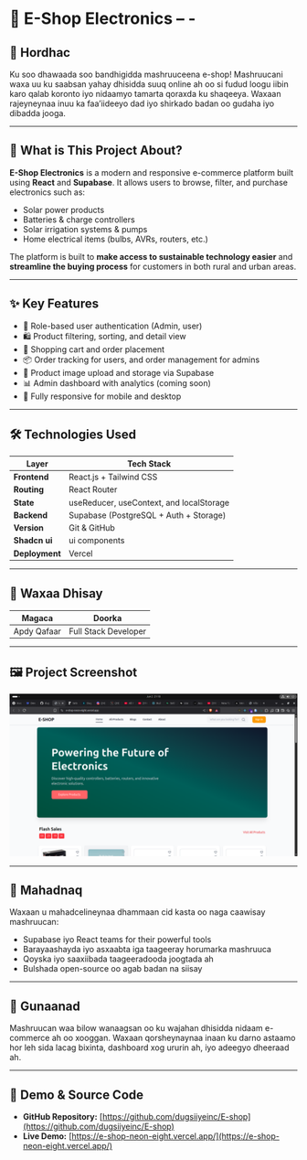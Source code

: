 # 🛒 E-Shop Electronics –  -

## 📢 Hordhac
Ku soo dhawaada soo bandhigidda mashruuceena e-shop! Mashruucani waxa uu ku saabsan yahay dhisidda suuq online ah oo si fudud loogu iibin karo qalab koronto iyo nidaamyo tamarta qoraxda ku shaqeeya. Waxaan rajeyneynaa inuu ka faa’iideeyo dad iyo shirkado badan oo gudaha iyo dibadda jooga.

---

## 🚀 What is This Project About?

**E-Shop Electronics** is a modern and responsive e-commerce platform built using **React** and **Supabase**. It allows users to browse, filter, and purchase electronics such as:

- Solar power products  
- Batteries & charge controllers  
- Solar irrigation systems & pumps  
- Home electrical items (bulbs, AVRs, routers, etc.)

The platform is built to **make access to sustainable technology easier** and **streamline the buying process** for customers in both rural and urban areas.

---

## ✨ Key Features

- 🔐 Role-based user authentication (Admin, user)
- 🛍️ Product filtering, sorting, and detail view
- 🛒 Shopping cart and order placement
- 📦 Order tracking for users, and order management for admins
- 📁 Product image upload and storage via Supabase
- 📊 Admin dashboard with analytics (coming soon)
- 📱 Fully responsive for mobile and desktop

---

## 🛠️ Technologies Used

| Layer        | Tech Stack                                  |
|--------------|----------------------------------------------|
| **Frontend** | React.js + Tailwind CSS                      |
| **Routing**  | React Router                                 |
| **State**    | useReducer, useContext, and localStorage     |
| **Backend**  | Supabase (PostgreSQL + Auth + Storage)       |
| **Version**  | Git & GitHub                                 |
| **Shadcn ui** | ui components                               |
| **Deployment** | Vercel                                     |

---

## 👤 Waxaa Dhisay

| Magaca        | Doorka                   |
|---------------|--------------------------|
| Apdy Qafaar   | Full Stack Developer     |

---

## 🖼️ Project Screenshot

![Screenshot of the Project](./Screenshot%20from%202025-06-02%2021-18-56.png)

---

## 🙏 Mahadnaq

Waxaan u mahadcelineynaa dhammaan cid kasta oo naga caawisay mashruucan:

- Supabase iyo React teams for their powerful tools  
- Barayaashayda iyo asxaabta iga taageeray horumarka mashruuca  
- Qoyska iyo saaxiibada taageeradooda joogtada ah  
- Bulshada open-source oo agab badan na siisay  

---

## 🎯 Gunaanad

Mashruucan waa bilow wanaagsan oo ku wajahan dhisidda nidaam e-commerce ah oo xooggan. Waxaan qorsheynaynaa inaan ku darno astaamo hor leh sida lacag bixinta, dashboard xog ururin ah, iyo adeegyo dheeraad ah.

---

## 🔗 Demo & Source Code

- **GitHub Repository:** [https://github.com/dugsiiyeinc/E-shop](https://github.com/dugsiiyeinc/E-shop)  
- **Live Demo:** [https://e-shop-neon-eight.vercel.app/](https://e-shop-neon-eight.vercel.app/)
